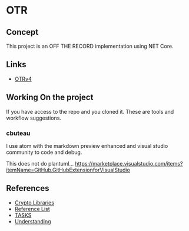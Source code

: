 # OTR

## Concept

This project is an OFF THE RECORD implementation using NET Core.

## Links

+ [OTRv4](https://marketplace.visualstudio.com/items?itemName=MadsKristensen.MarkdownEditor)

## Working On the project

If you have access to the repo and you cloned it.  These are tools and workflow suggestions.

### cbuteau

I use atom with the markdown preview enhanced
and visual studio community to code and debug.

This does not do plantuml...
https://marketplace.visualstudio.com/items?itemName=GitHub.GitHubExtensionforVisualStudio

## References

+ [Crypto Libraries](./necessary_crypto_libraries.md)
+ [Reference List](./references%20and%20research.md)
+ [TASKS](./TASKS.md)
+ [Understanding](./understanding_otr.md)
